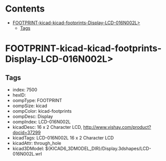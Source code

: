 



Contents
========

* [FOOTPRINT-kicad-kicad-footprints-Display-LCD-016N002L>](#footprint-kicad-kicad-footprints-display-lcd-016n002l)
	* [Tags](#tags)

# FOOTPRINT-kicad-kicad-footprints-Display-LCD-016N002L>

## Tags

- index: 7500
- hexID: 
- oompType: FOOTPRINT
- oompSize: kicad
- oompColor: kicad-footprints
- oompDesc: Display
- oompIndex: LCD-016N002L
- kicadDesc: 16 x 2 Character LCD, http://www.vishay.com/product?docid=37299
- kicadTags: LCD-016N002L 16 x 2 Character LCD
- kicadAttr: through_hole
- kicad3DModel: ${KICAD6_3DMODEL_DIR}/Display.3dshapes/LCD-016N002L.wrl
